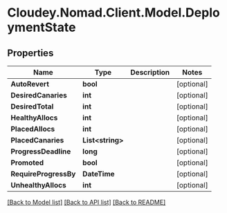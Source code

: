 # Cloudey.Nomad.Client.Model.DeploymentState

## Properties

Name | Type | Description | Notes
------------ | ------------- | ------------- | -------------
**AutoRevert** | **bool** |  | [optional] 
**DesiredCanaries** | **int** |  | [optional] 
**DesiredTotal** | **int** |  | [optional] 
**HealthyAllocs** | **int** |  | [optional] 
**PlacedAllocs** | **int** |  | [optional] 
**PlacedCanaries** | **List&lt;string&gt;** |  | [optional] 
**ProgressDeadline** | **long** |  | [optional] 
**Promoted** | **bool** |  | [optional] 
**RequireProgressBy** | **DateTime** |  | [optional] 
**UnhealthyAllocs** | **int** |  | [optional] 

[[Back to Model list]](../README.md#documentation-for-models) [[Back to API list]](../README.md#documentation-for-api-endpoints) [[Back to README]](../README.md)

